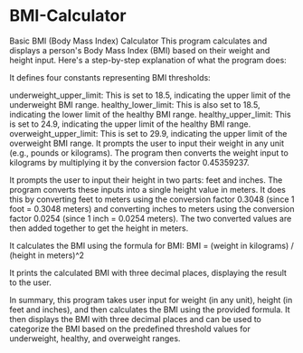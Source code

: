 # BMI-Calculator
Basic BMI (Body Mass Index)  Calculator
This program calculates and displays a person's Body Mass Index (BMI) based on their weight and height input. Here's a step-by-step explanation of what the program does:

It defines four constants representing BMI thresholds:

underweight_upper_limit: This is set to 18.5, indicating the upper limit of the underweight BMI range.
healthy_lower_limit: This is also set to 18.5, indicating the lower limit of the healthy BMI range.
healthy_upper_limit: This is set to 24.9, indicating the upper limit of the healthy BMI range.
overweight_upper_limit: This is set to 29.9, indicating the upper limit of the overweight BMI range.
It prompts the user to input their weight in any unit (e.g., pounds or kilograms). The program then converts the weight input to kilograms by multiplying it by the conversion factor 0.45359237.

It prompts the user to input their height in two parts: feet and inches. 
The program converts these inputs into a single height value in meters. 
It does this by converting feet to meters using the conversion factor 0.3048 (since 1 foot = 0.3048 meters) and converting inches to meters using the conversion factor 0.0254 (since 1 inch = 0.0254 meters). 
The two converted values are then added together to get the height in meters.

It calculates the BMI using the formula for BMI:
BMI = (weight in kilograms) / (height in meters)^2

It prints the calculated BMI with three decimal places, displaying the result to the user.

In summary, this program takes user input for weight (in any unit), height (in feet and inches), and then calculates the BMI using the provided formula. 
It then displays the BMI with three decimal places and can be used to categorize the BMI based on the predefined threshold values for underweight, healthy, and overweight ranges.
